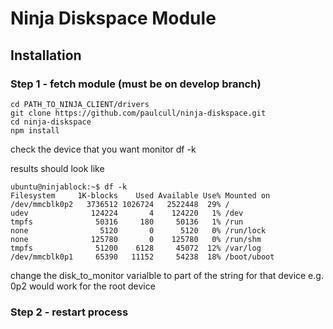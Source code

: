 Ninja Diskspace Module
======================

## Installation
### Step 1 - fetch module (must be on develop branch)
```
cd PATH_TO_NINJA_CLIENT/drivers
git clone https://github.com/paulcull/ninja-diskspace.git
cd ninja-diskspace
npm install
```

check the device that you want monitor
df -k

results should look like
```
ubuntu@ninjablock:~$ df -k
Filesystem     1K-blocks    Used Available Use% Mounted on
/dev/mmcblk0p2   3736512 1026724   2522448  29% /
udev              124224       4    124220   1% /dev
tmpfs              50316     180     50136   1% /run
none                5120       0      5120   0% /run/lock
none              125780       0    125780   0% /run/shm
tmpfs              51200    6128     45072  12% /var/log
/dev/mmcblk0p1     65390   11152     54238  18% /boot/uboot
```
change the disk_to_monitor varialble to part of the string for that device 
e.g. 0p2 would work for the root device

### Step 2 - restart process
